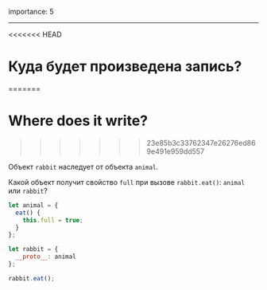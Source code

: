 importance: 5

---

<<<<<<< HEAD
# Куда будет произведена запись?
=======
# Where does it write?
>>>>>>> 23e85b3c33762347e26276ed869e491e959dd557

Объект `rabbit` наследует от объекта `animal`.

Какой объект получит свойство `full` при вызове `rabbit.eat()`: `animal` или `rabbit`? 

```js
let animal = {
  eat() {
    this.full = true;
  }
};

let rabbit = {
  __proto__: animal
};

rabbit.eat();
```
